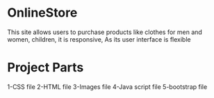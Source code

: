 # OnlineStore
This site allows users to purchase products like clothes for men and women, children, it is responsive, As its user interface is flexible
# Project Parts
1-CSS file
2-HTML file
3-Images file
4-Java script file
5-bootstrap file

